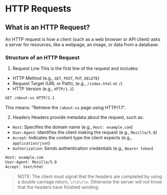 # HTTP Requests

## What is an HTTP Request?
An HTTP request is how a client (such as a web browser or API client) asks a server for resources, like a webpage, an image, or data from a database. 

### Structure of an HTTP Request
1. Request Line
This is the first line of the request and includes:
- HTTP Method (e.g., `GET`, `POST`, `PUT`, `DELETE`)
- Request Target (URL or Path), (e.g., `/index.html` or `/`)
- HTTP Version (e.g., `HTTP/1.1`)

```sh
GET /about-us HTTP/1.1
```

This means: "Retrieve the `/about-us` page using HTTP/1.1". 

2. Headers
Headers provide metadata about the request, such as:
- `Host`: Specifies the domain name (e.g., `Host: example.com`)
- `User-Agent`: Identifies the client making the request (e.g., `Mozilla/5.0`)
- `Accept`: Indicates the content type the client expects (e.g., `application/json`)
- `Authorization`: Sends authentication credentials (e.g., `Bearer token`)

```sh
Host: example.com
User-Agent: Mozilla/5.0
Accept: text/html
```

> NOTE: The client must signal that the headers are completed by using a double carriage return, `\r\n\r\n`. Otherwise the server will not know that the headers have finished sending. 


